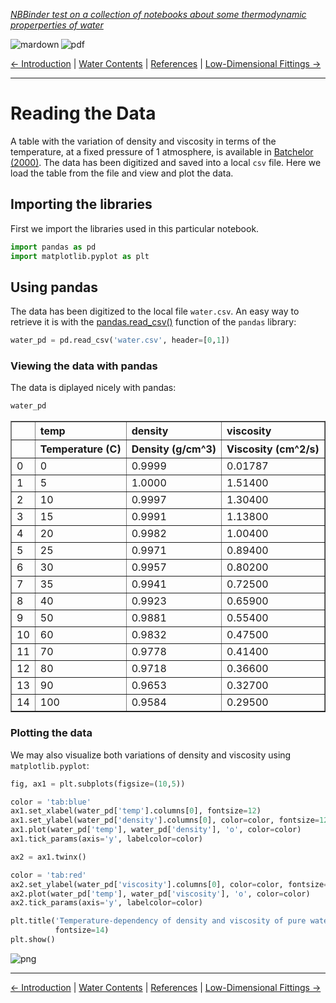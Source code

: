 <!--HEADER-->
[*NBBinder test on a collection of notebooks about some thermodynamic properperties of water*](https://github.com/rmsrosa/nbbinder)

<!--BADGES-->
<a href="https://nbviewer.jupyter.org/github/rmsrosa/nbbinder/blob/master/tests/nb_export_builds/nb_water_md/02.00-Data.md"><img align="left" src="https://img.shields.io/badge/view-markdown-orange" alt="mardown" title="View Markdown"></a>
&nbsp;<a href="https://nbviewer.jupyter.org/github/rmsrosa/nbbinder/blob/master/tests/nb_export_builds/nb_water_pdf/02.00-Data.pdf"><img align="left" src="https://img.shields.io/badge/view-pdf-blueviolet" alt="pdf" title="View PDF"></a>
&nbsp;

<!--NAVIGATOR-->
[<- Introduction](01.00-Introduction.md) | [Water Contents](00.00-Water_Contents.md) | [References](BA.00-References.md) | [Low-Dimensional Fittings ->](03.00-Low_Dim_Fittings.md)

---


# Reading the Data

A table with the variation of density and viscosity in terms of the temperature, at a fixed pressure of $1$ atmosphere, is available in [Batchelor (2000)](BA.00-References.ipynb). The data has been digitized and saved into a local `csv` file. Here we load the table from the file and view and plot the data.

## Importing the libraries

First we import the libraries used in this particular notebook.


```python
import pandas as pd
import matplotlib.pyplot as plt
```

## Using pandas

The data has been digitized to the local file `water.csv`. An easy way to retrieve it is with the [pandas.read_csv()](https://pandas.pydata.org/pandas-docs/stable/reference/api/pandas.read_csv.html) function of the `pandas` library:


```python
water_pd = pd.read_csv('water.csv', header=[0,1])
```

### Viewing the data with pandas

The data is diplayed nicely with pandas:


```python
water_pd
```




<div>
<style scoped>
    .dataframe tbody tr th:only-of-type {
        vertical-align: middle;
    }

    .dataframe tbody tr th {
        vertical-align: top;
    }

    .dataframe thead tr th {
        text-align: left;
    }
</style>
<table border="1" class="dataframe">
  <thead>
    <tr>
      <th></th>
      <th>temp</th>
      <th>density</th>
      <th>viscosity</th>
    </tr>
    <tr>
      <th></th>
      <th>Temperature (C)</th>
      <th>Density (g/cm^3)</th>
      <th>Viscosity (cm^2/s)</th>
    </tr>
  </thead>
  <tbody>
    <tr>
      <td>0</td>
      <td>0</td>
      <td>0.9999</td>
      <td>0.01787</td>
    </tr>
    <tr>
      <td>1</td>
      <td>5</td>
      <td>1.0000</td>
      <td>1.51400</td>
    </tr>
    <tr>
      <td>2</td>
      <td>10</td>
      <td>0.9997</td>
      <td>1.30400</td>
    </tr>
    <tr>
      <td>3</td>
      <td>15</td>
      <td>0.9991</td>
      <td>1.13800</td>
    </tr>
    <tr>
      <td>4</td>
      <td>20</td>
      <td>0.9982</td>
      <td>1.00400</td>
    </tr>
    <tr>
      <td>5</td>
      <td>25</td>
      <td>0.9971</td>
      <td>0.89400</td>
    </tr>
    <tr>
      <td>6</td>
      <td>30</td>
      <td>0.9957</td>
      <td>0.80200</td>
    </tr>
    <tr>
      <td>7</td>
      <td>35</td>
      <td>0.9941</td>
      <td>0.72500</td>
    </tr>
    <tr>
      <td>8</td>
      <td>40</td>
      <td>0.9923</td>
      <td>0.65900</td>
    </tr>
    <tr>
      <td>9</td>
      <td>50</td>
      <td>0.9881</td>
      <td>0.55400</td>
    </tr>
    <tr>
      <td>10</td>
      <td>60</td>
      <td>0.9832</td>
      <td>0.47500</td>
    </tr>
    <tr>
      <td>11</td>
      <td>70</td>
      <td>0.9778</td>
      <td>0.41400</td>
    </tr>
    <tr>
      <td>12</td>
      <td>80</td>
      <td>0.9718</td>
      <td>0.36600</td>
    </tr>
    <tr>
      <td>13</td>
      <td>90</td>
      <td>0.9653</td>
      <td>0.32700</td>
    </tr>
    <tr>
      <td>14</td>
      <td>100</td>
      <td>0.9584</td>
      <td>0.29500</td>
    </tr>
  </tbody>
</table>
</div>



### Plotting the data

We may also visualize both variations of density and viscosity using `matplotlib.pyplot`:


```python
fig, ax1 = plt.subplots(figsize=(10,5))

color = 'tab:blue'
ax1.set_xlabel(water_pd['temp'].columns[0], fontsize=12)
ax1.set_ylabel(water_pd['density'].columns[0], color=color, fontsize=12)
ax1.plot(water_pd['temp'], water_pd['density'], 'o', color=color)
ax1.tick_params(axis='y', labelcolor=color)

ax2 = ax1.twinx()  

color = 'tab:red'
ax2.set_ylabel(water_pd['viscosity'].columns[0], color=color, fontsize=12)
ax2.plot(water_pd['temp'], water_pd['viscosity'], 'o', color=color)
ax2.tick_params(axis='y', labelcolor=color)

plt.title('Temperature-dependency of density and viscosity of pure water at 1 atm', 
          fontsize=14)
plt.show()
```


![png](output_11_0.png)


<!--NAVIGATOR-->

---
[<- Introduction](01.00-Introduction.md) | [Water Contents](00.00-Water_Contents.md) | [References](BA.00-References.md) | [Low-Dimensional Fittings ->](03.00-Low_Dim_Fittings.md)
